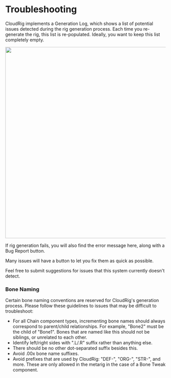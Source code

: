 # Troubleshooting
CloudRig implements a Generation Log, which shows a list of potential issues detected during the rig generation process. Each time you re-generate the rig, this list is re-populated. Ideally, you want to keep this list completely empty.

<img src="/media/addons/cloudrig/generation_log.png" width=600>

If rig generation fails, you will also find the error message here, along with a Bug Report button.

Many issues will have a button to let you fix them as quick as possible.

Feel free to submit suggestions for issues that this system currently doesn't detect.

### Bone Naming
Certain bone naming conventions are reserved for CloudRig's generation process. Please follow these guidelines to issues that may be difficult to troubleshoot:
- For all Chain component types, incrementing bone names should always correspond to parent/child relationships. For example, "Bone2" must be the child of "Bone1". Bones that are named like this should not be siblings, or unrelated to each other.
- Identify left/right sides with ".L/.R" suffix rather than anything else.
- There should be no other dot-separated suffix besides this.
- Avoid .00x bone name suffixes.
- Avoid prefixes that are used by CloudRig: "DEF-", "ORG-", "STR-", and more. These are only allowed in the metarig in the case of a Bone Tweak component.
